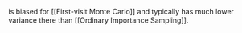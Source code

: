 is biased for [[First-visit Monte Carlo]] and typically has much lower variance there than [[Ordinary Importance Sampling]].